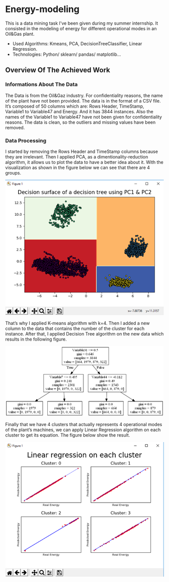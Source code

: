 # Energy-modeling

This is a data mining task I've been given during my summer internship.
It consisted in the modeling of energy for different operational modes in an Oil&Gas plant.

- Used Algorithms: Kmeans, PCA, DecisionTreeClassifier, Linear Regression. 
- Technologies: Python/ sklearn/ pandas/ matplotlib...

## Overview Of The Achieved Work

### Informations About The Data

The Data is from the Oil&Gaz industry. For confidentiality reasons, the name of the plant have not been provided. 
The data is in the format of a CSV file. It’s composed of 50 columns which are: Rows Header, TimeStamp, Variable1
to Variable47 and Energy. And it has 3844 instances. Also the names of the Variable1 to Variable47 have not been given for confidentiality reasons. The data is clean, so the outliers and missing values have been removed.

### Data Processing

I started by removing the Rows Header and TimeStamp columns because they are irrelevant. Then I applied PCA, as a dimentionality-reduction algorithm, it allows us to plot the data to have a better idea about it. With the visualization as shown in the figure below we can see that there are 4 groups.

![PCA](plots/PCA.PNG)

That’s why I applied K-means algorithm with k=4. Then I added a new column to the data that contains the number of the cluster for each instance. After that, I applied Decision Tree algorithm on the new data which results in the following figure.

![DT](plots/DecisionTree.png)

Finally that we have 4 clusters that actually represents 4 operational modes of the plant’s machines, we can apply Linear Regression algorithm on each cluster to get its equation. The figure below show the result.

![LR](plots/LR.PNG)

